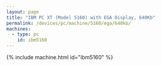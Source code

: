 ```yaml
---
layout: page
title: "IBM PC XT (Model 5160) with EGA Display, 640Kb"
permalink: /devices/pc/machine/5160/ega/640kb/
machines:
  - type: pc
    id: ibm5160
---
```


{% include machine.html id="ibm5160" %}
